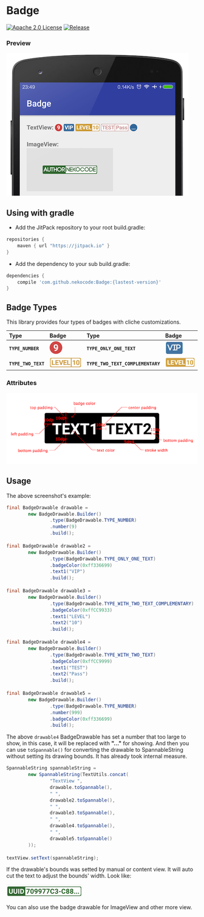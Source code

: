 # Badge
[![Apache 2.0 License](https://img.shields.io/badge/license-Apache%202.0-blue.svg?style=flat)](http://www.apache.org/licenses/LICENSE-2.0.html) [![Release](https://jitpack.io/v/nekocode/Badge.svg)](https://jitpack.io/#nekocode/Badge)

### Preview

![](art/preview.png)

## Using with gradle
- Add the JitPack repository to your root build.gradle:
```gradle
repositories {
    maven { url "https://jitpack.io" }
}
```

- Add the dependency to your sub build.gradle:
```gradle
dependencies {
    compile 'com.github.nekocode:Badge:{lastest-version}'
}
```
## Badge Types

This library provides four types of badges with cliche customizations.

| Type | Badge | Type | Badge |
| :----- | :------ | :----- | :------ |
| **`TYPE_NUMBER`** | ![number](art/number.png) | **`TYPE_ONLY_ONE_TEXT`** | ![single](art/single_text.png) |
| **`TYPE_TWO_TEXT`** | ![two](art/two_text.png) | **`TYPE_TWO_TEXT_COMPLEMENTARY`** | ![complementary](art/two_text_complementary.png) |

### Attributes

![](art/attributes.png)

## Usage

The above screenshot's example:

```java
final BadgeDrawable drawable =
        new BadgeDrawable.Builder()
                .type(BadgeDrawable.TYPE_NUMBER)
                .number(9)
                .build();

final BadgeDrawable drawable2 =
        new BadgeDrawable.Builder()
                .type(BadgeDrawable.TYPE_ONLY_ONE_TEXT)
                .badgeColor(0xff336699)
                .text1("VIP")
                .build();

final BadgeDrawable drawable3 =
        new BadgeDrawable.Builder()
                .type(BadgeDrawable.TYPE_WITH_TWO_TEXT_COMPLEMENTARY)
                .badgeColor(0xffCC9933)
                .text1("LEVEL")
                .text2("10")
                .build();

final BadgeDrawable drawable4 =
        new BadgeDrawable.Builder()
                .type(BadgeDrawable.TYPE_WITH_TWO_TEXT)
                .badgeColor(0xffCC9999)
                .text1("TEST")
                .text2("Pass")
                .build();

final BadgeDrawable drawable5 =
        new BadgeDrawable.Builder()
                .type(BadgeDrawable.TYPE_NUMBER)
                .number(999)
                .badgeColor(0xff336699)
                .build();
```

The above `drawable4` BadgeDrawable has set a number that too large to show, in this case, it will be replaced with **"..."** for showing. And then you can use `toSpannable()` for converting the drawable to SpannableString without setting its drawing bounds. It has already took internal measure.

```java
SpannableString spannableString =
        new SpannableString(TextUtils.concat(
                "TextView ",
                drawable.toSpannable(),
                " ",
                drawable2.toSpannable(),
                " ",
                drawable3.toSpannable(),
                " ",
                drawable4.toSpannable(),
                " ",
                drawable5.toSpannable()
        ));

textView.setText(spannableString);
```

If the drawable's bounds was setted by manual or content view. It will auto cut the text to adjust the bounds' width. Look like:

![](art/1.png)

You can also use the badge drawable for ImageView and other more view.
